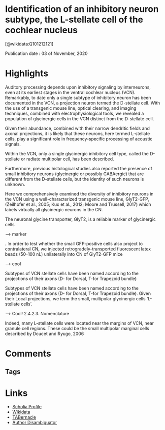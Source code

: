 
Identification of an inhibitory neuron subtype, the L-stellate cell of the cochlear nucleus
===========================================================================================
  
  [@wikidata:Q101212121]  
  
Publication date : 03 of November, 2020  

# Highlights
Auditory processing depends upon inhibitory signaling by interneurons, even at its earliest stages in the ventral cochlear nucleus (VCN). Remarkably, to date only a single subtype of inhibitory neuron has been documented in the VCN, a projection neuron termed the D-stellate cell. With the use of a transgenic mouse line, optical clearing, and imaging techniques, combined with electrophysiological tools, we revealed a population of glycinergic cells in the VCN distinct from the D-stellate cell. 

Given their abundance, combined with their narrow dendritic fields and axonal projections, it is likely that these neurons, here termed L-stellate cells, play a significant role in frequency-specific processing of acoustic signals.


Within the VCN, only a single glycinergic inhibitory cell type, called the D-stellate or radiate multipolar cell, has been described.

 Furthermore, previous histological studies also reported the presence of small inhibitory neurons (glycinergic or possibly GABAergic) that are different from the D-stellate cells, but the identity of such neurons is unknown.


 Here we comprehensively examined the diversity of inhibitory neurons in the VCN using a well-characterized transgenic mouse line, GlyT2-GFP, (Zeilhofer et al., 2005; Kuo et al., 2012; Moore and Trussell, 2017) which labels virtually all glycinergic neurons in the CN.

 The neuronal glycine transporter, GlyT2, is a reliable marker of glycinergic cells

 --> marker

 . In order to test whether the small GFP-positive cells also project to contralateral CN, we injected retrogradely-transported fluorescent latex beads (50–100 nL) unilaterally into CN of GlyT2-GFP mice

 --> cool

Subtypes of VCN stellate cells have been named according to the projections of their axons (D- for Dorsal, T-for Trapezoid bundle)

Subtypes of VCN stellate cells have been named according to the projections of their axons (D- for Dorsal, T-for Trapezoid bundle). Given their Local projections, we term the small, multipolar glycinergic cells ‘L-stellate cells’.

--> Cool! 2.4.2.3. Nomenclature

Indeed, many L-stellate cells were located near the margins of VCN, near granule cell regions. These could be the small multipolar marginal cells described by Doucet and Ryugo, 2006

# Comments

## Tags

# Links
  
 * [Scholia Profile](https://scholia.toolforge.org/work/Q101212121)  
 * [Wikidata](https://www.wikidata.org/wiki/Q101212121)  
 * [TABernacle](https://tabernacle.toolforge.org/?#/tab/manual/Q101212121/P921%3BP4510)  
 * [Author Disambiguator](https://author-disambiguator.toolforge.org/work_item_oauth.php?id=Q101212121&batch_id=&match=1&author_list_id=&doit=Get+author+links+for+workhttps://tabernacle.toolforge.org/?#/tab/manual/Q101212121/P921%3BP4510)  
